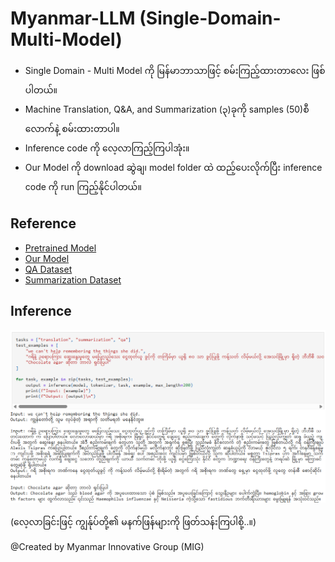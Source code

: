 # Myanmar-LLM (Single-Domain-Multi-Model)
- Single Domain - Multi Model ကို မြန်မာဘာသာဖြင့် စမ်းကြည့်ထားတာလေး ဖြစ်ပါတယ်။
- Machine Translation, Q&A, and Summarization (၃)ခုကို samples (50)စီလောက်နဲ့ စမ်းထားတာပါ။
- Inference code ကို လေ့လာကြည့်ကြပါအုံး။
- Our Model ကို download ဆွဲချ၊ model folder ထဲ ထည့်ပေးလိုက်ပြီး inference code ကို run ကြည့်နိုင်ပါတယ်။

## Reference
* [Pretrained Model](https://huggingface.co/facebook/mbart-large-50-many-to-many-mmt)
* [Our Model](https://drive.google.com/file/d/1sWmVt7jXLwq8G17G6NCr35X78XlFVJxC/view?usp=sharing)
* [QA Dataset](https://huggingface.co/datasets/jojo-ai-mst/Burmese-Microbiology-1K)
* [Summarization Dataset](https://huggingface.co/datasets/csebuetnlp/xlsum/viewer/burmese)

## Inference
<p align="center"> <img src="https://github.com/Ko-Yin-Maung/Myanmar-LLM-Multi-Model/blob/main/Output.png" /></p>

(လေ့လာခြင်းဖြင့် ကျွန်ုပ်တို့၏ မနက်ဖြန်များကို ဖြတ်သန်းကြပါစို့..။)

@Created by Myanmar Innovative Group (MIG)
